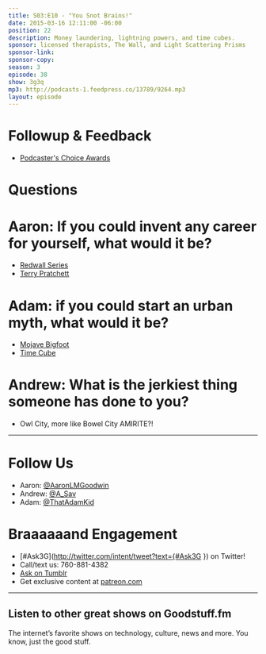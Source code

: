 ```yaml
---
title: S03:E10 - "You Snot Brains!"
date: 2015-03-16 12:11:00 -06:00
position: 22
description: Money laundering, lightning powers, and time cubes.
sponsor: licensed therapists, The Wall, and Light Scattering Prisms
sponsor-link: 
sponsor-copy: 
season: 3
episode: 38
show: 3g3q
mp3: http://podcasts-1.feedpress.co/13789/9264.mp3
layout: episode
---
```


# Followup & Feedback
- [Podcaster's Choice Awards](http://www.podcastawards.com/)

# Questions

# Aaron: If you could invent any career for yourself, what would it be?
- [Redwall Series](http://www.redwallabbey.com/)
- [Terry Pratchett](http://www.terrypratchettbooks.com/)

# Adam: if you could start an urban myth, what would it be?
- [Mojave Bigfoot](http://www.bigfootencounters.com/creatures/desert.htm)
- [Time Cube](http://www.timecube.com/)

# Andrew: What is the jerkiest thing someone has done to you?
- Owl City, more like Bowel City AMIRITE?!

***

# Follow Us
* Aaron: [@AaronLMGoodwin](http://twitter.com/aaronlmgoodwin)
* Andrew: [@A_Sav](http://twitter.com/a_sav)
* Adam: [@ThatAdamKid](http://twitter.com/thatadamkid)

# Braaaaaand Engagement
* [#Ask3G](http://twitter.com/intent/tweet?text={#Ask3G }) on Twitter!
* Call/text us: 760-881-4382
* [Ask on Tumblr](http://3g3q.co/ask)
* Get exclusive content at [patreon.com](http://www.patreon.com/3g3q)

***

## Listen to other great shows on Goodstuff.fm
The internet’s favorite shows on technology, culture, news and more. You know, just the good stuff.

